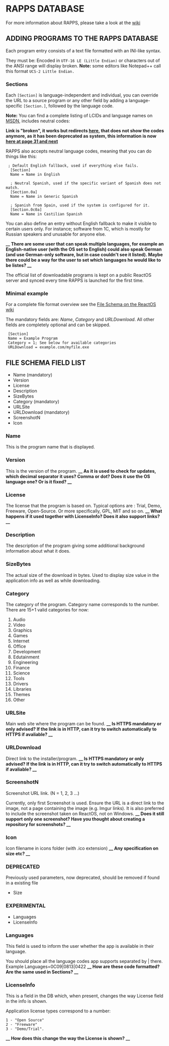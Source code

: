# RAPPS DATABASE 
For more information about RAPPS, please take a look at the [wiki](https://reactos.org/wiki/RAPPS) 

## ADDING PROGRAMS TO THE RAPPS DATABASE

Each program entry consists of a text file formatted with an INI-like syntax.

They must be:
Encoded in `UTF-16 LE (Little Endian)` or characters out of the ANSI range will display broken. 
**Note:** some editors like Notepad++ call this format `UCS-2 Little Endian.`

### Sections

Each `[Section]` is language-independent and individual, you can override the URL to a source program or any other field by adding a language-specific `[Section.]`, followed by the language code.

**Note:** You can find a complete listing of LCIDs and language names on [MSDN](https://msdn.microsoft.com/en-us/library/windows/desktop/dd318693%28v=vs.85%29.aspx), includes neutral codes:

**__Link is "broken", it works but redirects [here](https://docs.microsoft.com/en-us/windows/win32/intl/language-identifier-constants-and-strings), that does not show the codes anymore, as it has been deprecated as system, this information is now [here at page 31 and next](https://winprotocoldoc.blob.core.windows.net/productionwindowsarchives/MS-LCID/%5bMS-LCID%5d.pdf)__**
     
RAPPS also accepts neutral language codes, meaning that you can do things like this:
 
     ; Default English fallback, used if everything else fails.
      [Section]
      Name = Name in English
    
      ; Neutral Spanish, used if the specific variant of Spanish does not match.
      [Section.0a]
      Name = Name in Generic Spanish
    
      ; Spanish from Spain, used if the system is configured for it.
      [Section.0c0a]
      Name = Name in Castilian Spanish

You can also define an entry without English fallback to make it visible to certain users only.
For instance; software from 1C, which is mostly for Russian speakers and unusable for anyone else.

**__ There are some user that can speak multiple languages, for example an English-native user (with the OS set to English)  could also speak German (and use German-only software, but in case couldn't see it listed). Maybe there could be a way for the user to set which languages he would like to be listes? __**

The official list of downloadable programs is kept on a public ReactOS server and synced every time RAPPS is launched for the first time.

### Minimal example

For a complete file format overview see the [File Schema on the ReactOS wiki](https://reactos.org/wiki/RAPPS#File_Schema)

The mandatory fields are: *Name*, *Category* and *URLDownload*. All other fields are completely optional and can be skipped.

     [Section]
     Name = Example Program
     Category = 1; See below for available categories
     URLDownload = example.com/myfile.exe

## FILE SCHEMA FIELD LIST
* Name (mandatory)
* Version
* License
* Description
* SizeBytes
* Category (mandatory)
* URLSite
* URLDownload (mandatory)
* ScreenshotN
* Icon

### Name
This is the program name that is displayed.

### Version
This is the version of the program.  **__ As it is used to check for updates, which decimal separator it uses? Comma or dot? Does it use the OS language one? Or is it fixed? __**

### License
The license that the program is based on. Typical options are : Trial, Demo, Freeware, Open-Source. Or more specifically, GPL, MIT and so on. **__ What happens if it used together with LicenseInfo? Does it also support links? __**

### Description
The description of the program giving some additional background information about what it does.

### SizeBytes
The actual size of the download in bytes. Used to display size value in the application info as well as while downloading. 

### Category
The category of the program. Category name corresponds to the number. There are 15+1 valid categories for now: 

 1. Audio
 2. Video
 3. Graphics
 4. Games
 5. Internet
 6. Office
 7. Development
 8. Edutainment
 9. Engineering
 10. Finance
 11. Science
 12. Tools
 13. Drivers
 14. Libraries
 15. Themes
 16. Other

### URLSite
Main web site where the program can be found. **__ Is HTTPS mandatory or only advised? If the link is in HTTP, can it try to switch automatically to HTTPS if avaliable? __**

### URLDownload
Direct link to the installer/program. **__ Is HTTPS mandatory or only advised? If the link is in HTTP, can it try to switch automatically to HTTPS if avaliable? __**

### ScreenshotN
Screenshot URL link. (N = 1, 2, 3 ...)

Currently, only first Screenshot is used. Ensure the URL is a direct link to the image, not a page containing the image (e.g. Imgur links). It is also preferred to include the screenshot taken on ReactOS, not on Windows.  **__ Does it still support only one screenshot? Have you thought about creating a repository for screenshots? __**

### Icon
Icon filename in icons folder (with .ico extension) **__ Any specification on size etc? __**

### DEPRECATED
Previously used parameters, now deprecated, should be removed if found in a existing file

* Size

### EXPERIMENTAL

* Languages
* LicenseInfo

### Languages
This field is used to inform the user whether the app is available in their language.

You should place all the language codes app supports separated by | there. 
Example
     Languages=0C09|0813|0422
**__ How are these code formatted? Are the same used in Sections? __**     

### LicenseInfo
This is a field in the DB which, when present, changes the way License field in the info is shown.

Application license types correspond to a number:

    1 - "Open Source"
    2 - "Freeware"
    3 - "Demo/Trial".
   
**__ How does this change the way the License is shown? __**   
